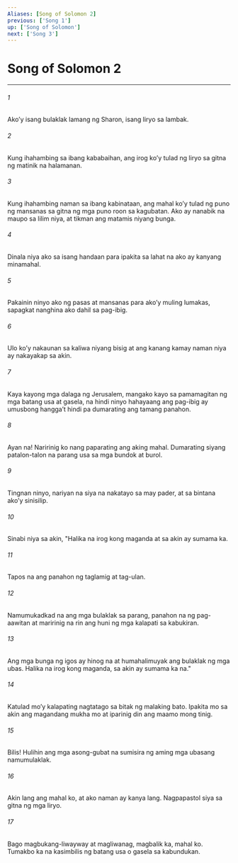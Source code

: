 ```yaml
---
Aliases: [Song of Solomon 2]
previous: ['Song 1']
up: ['Song of Solomon']
next: ['Song 3']
---
```

# Song of Solomon 2

***






















###### 1 










Akoʼy isang bulaklak lamang ng Sharon, isang liryo sa lambak. 





















###### 2 










Kung ihahambing sa ibang kababaihan, ang irog koʼy tulad ng liryo sa gitna ng matinik na halamanan. 





















###### 3 










Kung ihahambing naman sa ibang kabinataan, ang mahal koʼy tulad ng puno ng mansanas sa gitna ng mga puno roon sa kagubatan. Ako ay nanabik na maupo sa lilim niya, at tikman ang matamis niyang bunga. 





















###### 4 










Dinala niya ako sa isang handaan para ipakita sa lahat na ako ay kanyang minamahal. 





















###### 5 










Pakainin ninyo ako ng pasas at mansanas para akoʼy muling lumakas, sapagkat nanghina ako dahil sa pag-ibig. 





















###### 6 










Ulo koʼy nakaunan sa kaliwa niyang bisig at ang kanang kamay naman niya ay nakayakap sa akin. 





















###### 7 










Kaya kayong mga dalaga ng Jerusalem, mangako kayo sa pamamagitan ng mga batang usa at gasela, na hindi ninyo hahayaang ang pag-ibig ay umusbong hanggaʼt hindi pa dumarating ang tamang panahon. 





















###### 8 










Ayan na! Naririnig ko nang paparating ang aking mahal. Dumarating siyang patalon-talon na parang usa sa mga bundok at burol. 





















###### 9 










Tingnan ninyo, nariyan na siya na nakatayo sa may pader, at sa bintana akoʼy sinisilip. 





















###### 10 










Sinabi niya sa akin, "Halika na irog kong maganda at sa akin ay sumama ka. 





















###### 11 










Tapos na ang panahon ng taglamig at tag-ulan. 





















###### 12 










Namumukadkad na ang mga bulaklak sa parang, panahon na ng pag-aawitan at maririnig na rin ang huni ng mga kalapati sa kabukiran. 





















###### 13 










Ang mga bunga ng igos ay hinog na at humahalimuyak ang bulaklak ng mga ubas. Halika na irog kong maganda, sa akin ay sumama ka na." 





















###### 14 










Katulad moʼy kalapating nagtatago sa bitak ng malaking bato. Ipakita mo sa akin ang magandang mukha mo at iparinig din ang maamo mong tinig. 





















###### 15 










Bilis! Hulihin ang mga asong-gubat na sumisira ng aming mga ubasang namumulaklak. 





















###### 16 










Akin lang ang mahal ko, at ako naman ay kanya lang. Nagpapastol siya sa gitna ng mga liryo. 





















###### 17 










Bago magbukang-liwayway at magliwanag, magbalik ka, mahal ko. Tumakbo ka na kasimbilis ng batang usa o gasela sa kabundukan.
